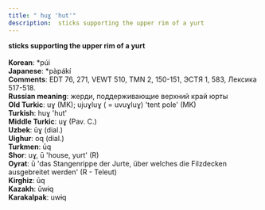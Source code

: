 ```yaml
---
title: " huɣ 'hut'"
description:  sticks supporting the upper rim of a yurt
---
```

<p data-pagefind-weight="0.5">
<strong> sticks supporting the upper rim of a yurt</strong><br><br>
<strong>Korean</strong>:  *púi<br>
<strong>Japanese</strong>:  *pàpákí<br>
<strong>Comments</strong>:  EDT 76, 271, VEWT 510, TMN 2, 150-151, ЭСТЯ 1, 583, Лексика 517-518.<br>
<strong>Russian meaning</strong>:  жерди, поддерживающие верхний край юрты<br>
<strong>Old Turkic</strong>:  uɣ (MK); ujuɣluɣ ( = uvuɣluɣ) 'tent pole' (MK)<br>
<strong>Turkish</strong>:  huɣ 'hut'<br>
<strong>Middle Turkic</strong>:  uɣ (Pav. C.)<br>
<strong>Uzbek</strong>:  ūɣ (dial.)<br>
<strong>Uighur</strong>:  oq (dial.)<br>
<strong>Turkmen</strong>:  ūq<br>
<strong>Shor</strong>:  uɣ, ū 'house, yurt' (R)<br>
<strong>Oyrat</strong>:  ū 'das Stangenrippe der Jurte, über welches die Filzdecken ausgebreitet werden' (R - Teleut)<br>
<strong>Kirghiz</strong>:  ūq<br>
<strong>Kazakh</strong>:  ŭwɨq<br>
<strong>Karakalpak</strong>:  uwɨq<br>

</p>
